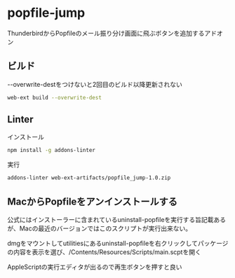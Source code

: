 # popfile-jump

ThunderbirdからPopfileのメール振り分け画面に飛ぶボタンを追加するアドオン

## ビルド

--overwrite-destをつけないと2回目のビルド以降更新されない

```bash
web-ext build --overwrite-dest  
```

## Linter

インストール

```bash
npm install -g addons-linter
```

実行

```bash
addons-linter web-ext-artifacts/popfile_jump-1.0.zip
```

## MacからPopfileをアンインストールする

公式にはインストーラーに含まれているuninstall-popfileを実行する旨記載あるが、Macの最近のバージョンではこのスクリプトが実行出来ない。

dmgをマウントしてutilitiesにあるuninstall-popfileを右クリックしてパッケージの内容を表示を選び、/Contents/Resources/Scripts/main.scptを開く

AppleScriptの実行エディタが出るので再生ボタンを押すと良い
